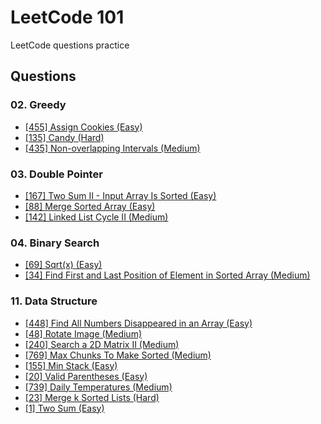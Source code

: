 # LeetCode 101

LeetCode questions practice

## Questions

### 02. Greedy

- [[455] Assign Cookies (Easy)](https://leetcode.com/problems/assign-cookies/)
- [[135] Candy (Hard)](https://leetcode.com/problems/candy/)
- [[435] Non-overlapping Intervals (Medium)](https://leetcode.com/problems/non-overlapping-intervals/)

### 03. Double Pointer

- [[167] Two Sum II - Input Array Is Sorted (Easy)](https://leetcode.com/problems/two-sum-ii-input-array-is-sorted/)
- [[88] Merge Sorted Array (Easy)](https://leetcode.com/problems/merge-sorted-array/)
- [[142] Linked List Cycle II (Medium)](https://leetcode.com/problems/linked-list-cycle-ii/)

### 04. Binary Search

- [[69] Sqrt(x) (Easy)](https://leetcode.com/problems/sqrtx/)
- [[34] Find First and Last Position of Element in Sorted Array (Medium)](https://leetcode.com/problems/find-first-and-last-position-of-element-in-sorted-array/)

### 11. Data Structure

- [[448] Find All Numbers Disappeared in an Array (Easy)](https://leetcode.com/problems/find-all-numbers-disappeared-in-an-array/)
- [[48] Rotate Image (Medium)](https://leetcode.com/problems/rotate-image/)
- [[240] Search a 2D Matrix II (Medium)](https://leetcode.com/problems/search-a-2d-matrix-ii/)
- [[769] Max Chunks To Make Sorted (Medium)](https://leetcode.com/problems/max-chunks-to-make-sorted/)
- [[155] Min Stack (Easy)](https://leetcode.com/problems/min-stack/)
- [[20] Valid Parentheses (Easy)](https://leetcode.com/problems/valid-parentheses/)
- [[739] Daily Temperatures (Medium)](https://leetcode.com/problems/daily-temperatures/)
- [[23] Merge k Sorted Lists (Hard)](https://leetcode.com/problems/merge-k-sorted-lists/)
- [[1] Two Sum (Easy)](https://leetcode.com/problems/two-sum/)
